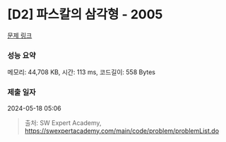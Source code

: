 # [D2] 파스칼의 삼각형 - 2005 

[문제 링크](https://swexpertacademy.com/main/code/problem/problemDetail.do?contestProbId=AV5P0-h6Ak4DFAUq) 

### 성능 요약

메모리: 44,708 KB, 시간: 113 ms, 코드길이: 558 Bytes

### 제출 일자

2024-05-18 05:06



> 출처: SW Expert Academy, https://swexpertacademy.com/main/code/problem/problemList.do